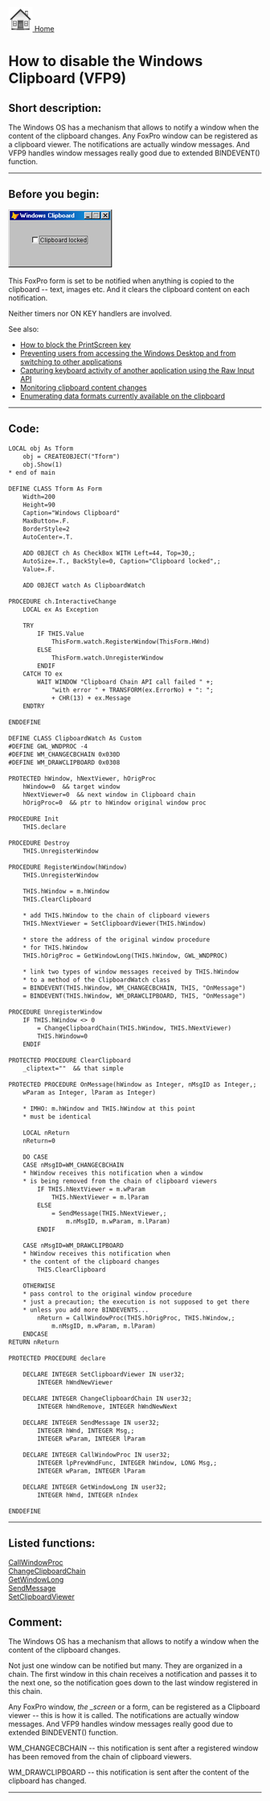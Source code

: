 [<img src="../images/home.png"> Home ](https://github.com/VFPX/Win32API)  

# How to disable the Windows Clipboard (VFP9)

## Short description:
The Windows OS has a mechanism that allows to notify a window when the content of the clipboard changes. Any FoxPro window can be registered as a clipboard viewer. The notifications are actually window messages. And VFP9 handles window messages really good due to extended BINDEVENT() function.  
***  


## Before you begin:

![](../images/clipboardlocked.png)  

This FoxPro form is set to be notified when anything is copied to the clipboard -- text, images etc. And it clears the clipboard content on each notification.   

Neither timers nor ON KEY handlers are involved.  

See also:

* [How to block the PrintScreen key](sample_489.md)  
* [Preventing users from accessing the Windows Desktop and from switching to other applications](sample_492.md)  
* [Capturing keyboard activity of another application using the Raw Input API](sample_572.md)  
* [Monitoring clipboard content changes](sample_601.md)  
* [Enumerating data formats currently available on the clipboard](sample_032.md)  

  
***  


## Code:
```foxpro  
LOCAL obj As Tform
	obj = CREATEOBJECT("Tform")
	obj.Show(1)
* end of main

DEFINE CLASS Tform As Form
	Width=200
	Height=90
	Caption="Windows Clipboard"
	MaxButton=.F.
	BorderStyle=2
	AutoCenter=.T.

	ADD OBJECT ch As CheckBox WITH Left=44, Top=30,;
	AutoSize=.T., BackStyle=0, Caption="Clipboard locked",;
	Value=.F.
	
	ADD OBJECT watch As ClipboardWatch
	
PROCEDURE ch.InteractiveChange
	LOCAL ex As Exception
	
	TRY
		IF THIS.Value
			ThisForm.watch.RegisterWindow(ThisForm.HWnd)
		ELSE
			ThisForm.watch.UnregisterWindow
		ENDIF
	CATCH TO ex
		WAIT WINDOW "Clipboard Chain API call failed " +;
			"with error " + TRANSFORM(ex.ErrorNo) + ": ";
			+ CHR(13) + ex.Message
	ENDTRY

ENDDEFINE

DEFINE CLASS ClipboardWatch As Custom
#DEFINE GWL_WNDPROC -4
#DEFINE WM_CHANGECBCHAIN 0x030D
#DEFINE WM_DRAWCLIPBOARD 0x0308

PROTECTED hWindow, hNextViewer, hOrigProc
	hWindow=0  && target window
	hNextViewer=0  && next window in Clipboard chain
	hOrigProc=0  && ptr to hWindow original window proc

PROCEDURE Init
	THIS.declare

PROCEDURE Destroy
	THIS.UnregisterWindow

PROCEDURE RegisterWindow(hWindow)
	THIS.UnregisterWindow

	THIS.hWindow = m.hWindow
	THIS.ClearClipboard

	* add THIS.hWindow to the chain of clipboard viewers
	THIS.hNextViewer = SetClipboardViewer(THIS.hWindow)
	
	* store the address of the original window procedure
	* for THIS.hWindow
	THIS.hOrigProc = GetWindowLong(THIS.hWindow, GWL_WNDPROC)

	* link two types of window messages received by THIS.hWindow
	* to a method of the ClipboardWatch class
	= BINDEVENT(THIS.hWindow, WM_CHANGECBCHAIN, THIS, "OnMessage")
	= BINDEVENT(THIS.hWindow, WM_DRAWCLIPBOARD, THIS, "OnMessage")

PROCEDURE UnregisterWindow
	IF THIS.hWindow <> 0
		= ChangeClipboardChain(THIS.hWindow, THIS.hNextViewer)
		THIS.hWindow=0
	ENDIF

PROTECTED PROCEDURE ClearClipboard
	_cliptext=""  && that simple

PROTECTED PROCEDURE OnMessage(hWindow as Integer, nMsgID as Integer,;
	wParam as Integer, lParam as Integer)

	* IMHO: m.hWindow and THIS.hWindow at this point
	* must be identical
	
	LOCAL nReturn
	nReturn=0
	
	DO CASE
	CASE nMsgID=WM_CHANGECBCHAIN
	* hWindow receives this notification when a window
	* is being removed from the chain of clipboard viewers
		IF THIS.hNextViewer = m.wParam
			THIS.hNextViewer = m.lParam
		ELSE
			= SendMessage(THIS.hNextViewer,;
				m.nMsgID, m.wParam, m.lParam)
		ENDIF

	CASE nMsgID=WM_DRAWCLIPBOARD
	* hWindow receives this notification when
	* the content of the clipboard changes
		THIS.ClearClipboard

	OTHERWISE
	* pass control to the original window procedure
	* just a precaution; the execution is not supposed to get there
	* unless you add more BINDEVENTS...
		nReturn = CallWindowProc(THIS.hOrigProc, THIS.hWindow,;
			m.nMsgID, m.wParam, m.lParam)
	ENDCASE
RETURN nReturn

PROTECTED PROCEDURE declare

	DECLARE INTEGER SetClipboardViewer IN user32;
		INTEGER hWndNewViewer

	DECLARE INTEGER ChangeClipboardChain IN user32;
		INTEGER hWndRemove, INTEGER hWndNewNext

	DECLARE INTEGER SendMessage IN user32;
		INTEGER hWnd, INTEGER Msg,;
		INTEGER wParam, INTEGER lParam

	DECLARE INTEGER CallWindowProc IN user32;
		INTEGER lpPrevWndFunc, INTEGER hWindow, LONG Msg,;
		INTEGER wParam, INTEGER lParam

	DECLARE INTEGER GetWindowLong IN user32;
		INTEGER hWnd, INTEGER nIndex

ENDDEFINE  
```  
***  


## Listed functions:
[CallWindowProc](../libraries/user32/CallWindowProc.md)  
[ChangeClipboardChain](../libraries/user32/ChangeClipboardChain.md)  
[GetWindowLong](../libraries/user32/GetWindowLong.md)  
[SendMessage](../libraries/user32/SendMessage.md)  
[SetClipboardViewer](../libraries/user32/SetClipboardViewer.md)  

## Comment:
The Windows OS has a mechanism that allows to notify a window when the content of the clipboard changes.   
  
Not just one window can be notified but many. They are organized in a chain. The first window in this chain receives a notification and passes it to the next one, so the notification goes down to the last window registered in this chain.   
  
Any FoxPro window, *the _screen* or a form, can be registered as a Clipboard viewer -- this is how it is called. The notifications are actually window messages. And VFP9 handles window messages really good due to extended BINDEVENT() function.  
  
WM_CHANGECBCHAIN -- this notification is sent after a registered window has been removed from the chain of clipboard viewers.  
  
WM_DRAWCLIPBOARD -- this notification is sent after the content of the clipboard has changed.  
  
***  


